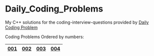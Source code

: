 # Daily_Coding_Problems

My C++ solutions for the coding-interview-questions provided by [Daily Coding Problem](https://www.dailycodingproblem.com/ "Link to their Site")

Coding Problems Ordered by numbers:

| [001](https://github.com/BlueQuote/Daily_Coding_Problems/blob/master/Daily_Coding_Problem_001.cpp "Asked by Google - [easy]") | [002](https://github.com/BlueQuote/Daily_Coding_Problems/blob/master/Daily_Coding_Problem_002.cpp "Asked by Uber - [hard]") | [003](https://github.com/BlueQuote/Daily_Coding_Problems/blob/master/Daily_Coding_Problem_003.cpp "Asked by Google - [medium]") | [004](https://github.com/BlueQuote/Daily_Coding_Problems/blob/master/Daily_Coding_Problem_004.cpp "Asked by Stripe - [Hard]") |
|-|-|-|-|
